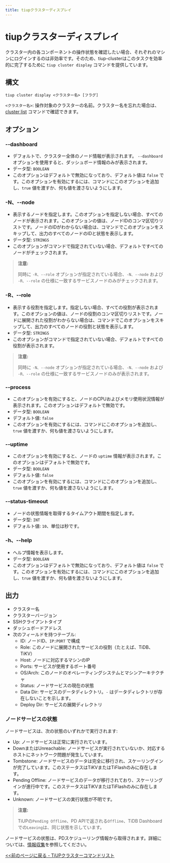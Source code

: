 ```yaml
---
title: tiupクラスターディスプレイ
---
```


# tiupクラスターディスプレイ

クラスター内の各コンポーネントの操作状態を確認したい場合、それぞれのマシンにログインするのは非効率です。そのため、tiup-clusterはこのタスクを効率的に完了するために `tiup cluster display` コマンドを提供しています。

## 構文

```shell
tiup cluster display <クラスター名> [フラグ]
```

`<クラスター名>`: 操作対象のクラスターの名前。クラスター名を忘れた場合は、[cluster list](/tiup/tiup-component-cluster-list.md) コマンドで確認できます。

## オプション

### --dashboard

- デフォルトで、クラスター全体のノード情報が表示されます。 `--dashboard` オプションを使用すると、ダッシュボード情報のみが表示されます。
- データ型: `BOOLEAN`
- このオプションはデフォルトで無効になっており、デフォルト値は `false` です。このオプションを有効にするには、コマンドにこのオプションを追加し、`true` 値を渡すか、何も値を渡さないようにします。

### -N、--node

- 表示するノードを指定します。このオプションを指定しない場合、すべてのノードが表示されます。このオプションの値は、ノードIDのコンマ区切りリストです。ノードのIDがわからない場合は、コマンドでこのオプションをスキップして、出力のすべてのノードのIDと状態を表示します。
- データ型: `STRINGS`
- このオプションがコマンドで指定されていない場合、デフォルトですべてのノードがチェックされます。

> **注意:**
>
> 同時に `-R、--role` オプションが指定されている場合、`-N、--node` および `-R、--role` の仕様に一致するサービスノードのみがチェックされます。

### -R、--role

- 表示する役割を指定します。指定しない場合、すべての役割が表示されます。このオプションの値は、ノードの役割のコンマ区切りリストです。ノードに展開された役割がわからない場合は、コマンドでこのオプションをスキップして、出力のすべてのノードの役割と状態を表示します。
- データ型: `STRINGS`
- このオプションがコマンドで指定されていない場合、デフォルトですべての役割が表示されます。

> **注意:**
>
> 同時に `-N、--node` オプションが指定されている場合、`-N、--node` および `-R、--role` の仕様に一致するサービスノードのみが表示されます。

### --process

- このオプションを有効にすると、ノードのCPUおよびメモリ使用状況情報が表示されます。このオプションはデフォルトで無効です。
- データ型: `BOOLEAN`
- デフォルト値: `false`
- このオプションを有効にするには、コマンドにこのオプションを追加し、`true` 値を渡すか、何も値を渡さないようにします。

### --uptime

- このオプションを有効にすると、ノードの `uptime` 情報が表示されます。このオプションはデフォルトで無効です。
- データ型: `BOOLEAN`
- デフォルト値: `false`
- このオプションを有効にするには、コマンドにこのオプションを追加し、`true` 値を渡すか、何も値を渡さないようにします。

### --status-timeout

- ノードの状態情報を取得するタイムアウト期間を指定します。
- データ型: `INT`
- デフォルト値: `10`、単位は秒です。

### -h、--help

- ヘルプ情報を表示します。
- データ型: `BOOLEAN`
- このオプションはデフォルトで無効になっており、デフォルト値は `false` です。このオプションを有効にするには、コマンドにこのオプションを追加し、`true` 値を渡すか、何も値を渡さないようにします。

## 出力

- クラスター名
- クラスターバージョン
- SSHクライアントタイプ
- ダッシュボードアドレス
- 次のフィールドを持つテーブル:
    - ID: ノードID、`IP:PORT` で構成
    - Role: このノードに展開されたサービスの役割（たとえば、TiDB、TiKV）
    - Host: ノードに対応するマシンのIP
    - Ports: サービスが使用するポート番号
    - OS/Arch: このノードのオペレーティングシステムとマシンアーキテクチャ
    - Status: ノードサービスの現在の状態
    - Data Dir: サービスのデータディレクトリ。`-` はデータディレクトリが存在しないことを示します。
    - Deploy Dir: サービスの展開ディレクトリ

### ノードサービスの状態

ノードサービスは、次の状態のいずれかで実行されます:

- Up: ノードサービスは正常に実行されています。
- DownまたはUnreachable: ノードサービスが実行されていないか、対応するホストにネットワーク問題が発生しています。
- Tombstone: ノードサービスのデータは完全に移行され、スケーリングインが完了しています。このステータスはTiKVまたはTiFlashのみに存在します。
- Pending Offline: ノードサービスのデータが移行されており、スケーリングインが進行中です。このステータスはTiKVまたはTiFlashのみに存在します。
- Unknown: ノードサービスの実行状態が不明です。

> **注意:**
>
> TiUPの`Pending Offline`、PD APIで返される`Offline`、TiDB Dashboardでの`Leaving`は、同じ状態を示しています。

ノードサービスの状態は、PDスケジューリング情報から取得されます。詳細については、[情報収集](/tidb-scheduling.md#information-collection)を参照してください。

[<<前のページに戻る - TiUPクラスターコマンドリスト](/tiup/tiup-component-cluster.md#command-list)